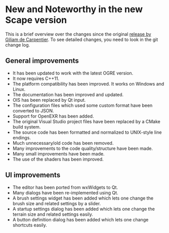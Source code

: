 # New and Noteworthy in the new Scape version

This is a brief overview over the changes since the original [release by
Giliam de Carpentier](http://www.decarpentier.nl/scape). To see detailed
changes, you need to look in the git change log.

## General improvements

  - It has been updated to work with the latest OGRE version.
  - It now requires C++11.
  - The platform compatibility has been improved. It works on Windows
    and Linux.
  - The documentation has been improved and updated.
  - OIS has been replaced by Qt input.
  - The configuration files which used some custom format have been
    converted to JSON.
  - Support for OpenEXR has been added.
  - The original Visual Studio project files have been replaced by a
    CMake build system.
  - The source code has been formatted and normalized to UNIX-style line
    endings.
  - Much unnecessary/old code has been removed.
  - Many improvements to the code quality/structure have been made.
  - Many small improvements have been made.
  - The use of the shaders has been improved.

## UI improvements

  - The editor has been ported from wxWidgets to Qt.
  - Many dialogs have been re-implemented using Qt.
  - A brush settings widget has been added which lets one change the
    brush size and related settings by a slider.
  - A startup settings dialog has been added which lets one change the
    terrain size and related settings easily.
  - A button definition dialog has been added which lets one change
    shortcuts easily.
